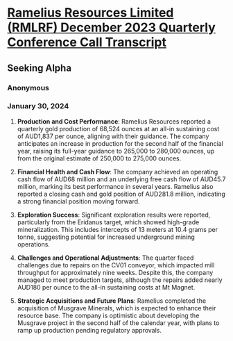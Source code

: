# [Ramelius Resources Limited (RMLRF) December 2023 Quarterly Conference Call Transcript](https://advance.lexis.com/api/document?collection=news&id=urn:contentItem:6B70-VW81-F11P-X405-00000-00&context=1519360)
## Seeking Alpha
### Anonymous
### January 30, 2024

1. **Production and Cost Performance**: Ramelius Resources reported a quarterly gold production of 68,524 ounces at an all-in sustaining cost of AUD1,837 per ounce, aligning with their guidance. The company anticipates an increase in production for the second half of the financial year, raising its full-year guidance to 265,000 to 280,000 ounces, up from the original estimate of 250,000 to 275,000 ounces.

2. **Financial Health and Cash Flow**: The company achieved an operating cash flow of AUD68 million and an underlying free cash flow of AUD45.7 million, marking its best performance in several years. Ramelius also reported a closing cash and gold position of AUD281.8 million, indicating a strong financial position moving forward.

3. **Exploration Success**: Significant exploration results were reported, particularly from the Eridanus target, which showed high-grade mineralization. This includes intercepts of 13 meters at 10.4 grams per tonne, suggesting potential for increased underground mining operations.

4. **Challenges and Operational Adjustments**: The quarter faced challenges due to repairs on the CV01 conveyor, which impacted mill throughput for approximately nine weeks. Despite this, the company managed to meet production targets, although the repairs added nearly AUD180 per ounce to the all-in sustaining costs at Mt Magnet.

5. **Strategic Acquisitions and Future Plans**: Ramelius completed the acquisition of Musgrave Minerals, which is expected to enhance their resource base. The company is optimistic about developing the Musgrave project in the second half of the calendar year, with plans to ramp up production pending regulatory approvals.